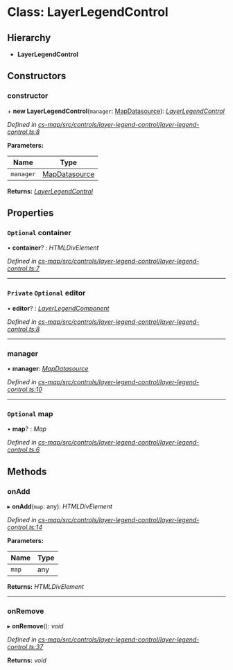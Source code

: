 # Class: LayerLegendControl

## Hierarchy

* **LayerLegendControl**

## Constructors

###  constructor

\+ **new LayerLegendControl**(`manager`: [MapDatasource](_cs_map_src_datasources_map_datasource_.mapdatasource.md)): *[LayerLegendControl](_cs_map_src_controls_layer_legend_control_layer_legend_control_.layerlegendcontrol.md)*

*Defined in [cs-map/src/controls/layer-legend-control/layer-legend-control.ts:8](https://github.com/TNOCS/csnext/blob/99cbd46d/packages/cs-map/src/controls/layer-legend-control/layer-legend-control.ts#L8)*

**Parameters:**

Name | Type |
------ | ------ |
`manager` | [MapDatasource](_cs_map_src_datasources_map_datasource_.mapdatasource.md) |

**Returns:** *[LayerLegendControl](_cs_map_src_controls_layer_legend_control_layer_legend_control_.layerlegendcontrol.md)*

## Properties

### `Optional` container

• **container**? : *HTMLDivElement*

*Defined in [cs-map/src/controls/layer-legend-control/layer-legend-control.ts:7](https://github.com/TNOCS/csnext/blob/99cbd46d/packages/cs-map/src/controls/layer-legend-control/layer-legend-control.ts#L7)*

___

### `Private` `Optional` editor

• **editor**? : *[LayerLegendComponent](_cs_map_src_controls_layer_legend_control_layer_legend_component_.layerlegendcomponent.md)*

*Defined in [cs-map/src/controls/layer-legend-control/layer-legend-control.ts:8](https://github.com/TNOCS/csnext/blob/99cbd46d/packages/cs-map/src/controls/layer-legend-control/layer-legend-control.ts#L8)*

___

###  manager

• **manager**: *[MapDatasource](_cs_map_src_datasources_map_datasource_.mapdatasource.md)*

*Defined in [cs-map/src/controls/layer-legend-control/layer-legend-control.ts:10](https://github.com/TNOCS/csnext/blob/99cbd46d/packages/cs-map/src/controls/layer-legend-control/layer-legend-control.ts#L10)*

___

### `Optional` map

• **map**? : *Map*

*Defined in [cs-map/src/controls/layer-legend-control/layer-legend-control.ts:6](https://github.com/TNOCS/csnext/blob/99cbd46d/packages/cs-map/src/controls/layer-legend-control/layer-legend-control.ts#L6)*

## Methods

###  onAdd

▸ **onAdd**(`map`: any): *HTMLDivElement*

*Defined in [cs-map/src/controls/layer-legend-control/layer-legend-control.ts:14](https://github.com/TNOCS/csnext/blob/99cbd46d/packages/cs-map/src/controls/layer-legend-control/layer-legend-control.ts#L14)*

**Parameters:**

Name | Type |
------ | ------ |
`map` | any |

**Returns:** *HTMLDivElement*

___

###  onRemove

▸ **onRemove**(): *void*

*Defined in [cs-map/src/controls/layer-legend-control/layer-legend-control.ts:37](https://github.com/TNOCS/csnext/blob/99cbd46d/packages/cs-map/src/controls/layer-legend-control/layer-legend-control.ts#L37)*

**Returns:** *void*
